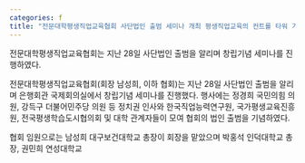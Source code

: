 ```yaml
---
categories: f
title: "전문대학평생직업교육협회 사단법인 출범 세미나 개최 평생직업교육의 컨트롤 타워 기능 강화"
---
```



전문대학평생직업교육협회는 지난 28일 사단법인 출범을 알리며 창립기념 세미나를 진행하였다.



전문대학평생직업교육협회(회장 남성희, 이하 협회)는 지난 28일 사단법인 출범을 알리며 은행회관 국제회의실에서 창립기념 세미나를 진행했다. 행사에는 정경희 국민의힘 의원, 강득구 더불어민주당 의원 등 정치권 인사와 한국직업능력연구원, 국가평생교육진흥원, 전국평생학습도시협의회 및 대학 관계자들이 모여 협회의 법인 출범을 기념하였다.

협회 임원으로는 남성희 대구보건대학교 총장이 회장을 맡았으며 박홍석 인덕대학교 총장, 권민희 연성대학교